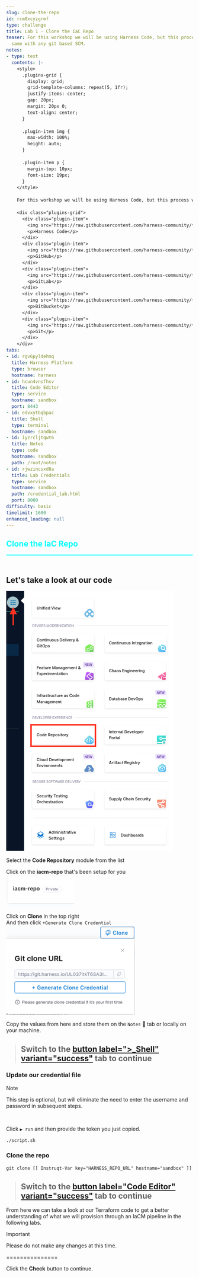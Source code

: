 ```yaml
---
slug: clone-the-repo
id: rcm8xcyzgrmf
type: challenge
title: Lab 1 - Clone the IaC Repo
teaser: For this workshop we will be using Harness Code, but this process works the
  same with any git based SCM.
notes:
- type: text
  contents: |-
    <style>
      .plugins-grid {
        display: grid;
        grid-template-columns: repeat(5, 1fr);
        justify-items: center;
        gap: 20px;
        margin: 20px 0;
        text-align: center;
      }

      .plugin-item img {
        max-width: 100%;
        height: auto;
      }

      .plugin-item p {
        margin-top: 10px;
        font-size: 19px;
      }
    </style>

    For this workshop we will be using Harness Code, but this process works the same with any git based SCM.

    <div class="plugins-grid">
      <div class="plugin-item">
        <img src="https://raw.githubusercontent.com/harness-community/field-workshops/harness-se/assets/modules/svg/code.svg" alt="Harness Code" width="150">
        <p>Harness Code</p>
      </div>
      <div class="plugin-item">
        <img src="https://raw.githubusercontent.com/harness-community/field-workshops/harness-se/assets/logos/svg/github.svg" alt="GitHub" width="150">
        <p>GitHub</p>
      </div>
      <div class="plugin-item">
        <img src="https://raw.githubusercontent.com/harness-community/field-workshops/harness-se/assets/logos/svg/gitlab.svg" alt="GitLab" width="150">
        <p>GitLab</p>
      </div>
      <div class="plugin-item">
        <img src="https://raw.githubusercontent.com/harness-community/field-workshops/harness-se/assets/logos/svg/bitbucket.svg" alt="BitBucket" width="150">
        <p>BitBucket</p>
      </div>
      <div class="plugin-item">
        <img src="https://raw.githubusercontent.com/harness-community/field-workshops/harness-se/assets/logos/svg/git_scm.svg" alt="Git" width="150">
        <p>Git</p>
      </div>
    </div>
tabs:
- id: rgv6pyldehmq
  title: Harness Platform
  type: browser
  hostname: harness
- id: hcun4vnsfhsv
  title: Code Editor
  type: service
  hostname: sandbox
  port: 8443
- id: edvxytbqbpac
  title: Shell
  type: terminal
  hostname: sandbox
- id: iyzrcljtqwt6
  title: Notes
  type: code
  hostname: sandbox
  path: /root/notes
- id: rjwzincsxd8a
  title: Lab Credentials
  type: service
  hostname: sandbox
  path: /credential_tab.html
  port: 8000
difficulty: basic
timelimit: 1600
enhanced_loading: null
---
```


<style type="text/css" rel="stylesheet">
hr.cyan { background-color: cyan; color: cyan; height: 2px; margin-bottom: -10px; }
h2.cyan { color: cyan; }
</style><h2 class="cyan">Clone the IaC Repo</h2>
<hr class="cyan">
<br><br>

## Let's take a look at our code
![](https://raw.githubusercontent.com/harness-community/field-workshops/harness-se/assets/images/module_code.png)

Select the **Code Repository** module from the list <br>

Click on the **iacm-repo** that's been setup for you <br>
![](https://raw.githubusercontent.com/harness-community/field-workshops/harness-se/se-workshop-iacm/assets/images/iacm_code_repo.png)

Click on **Clone** in the top right <br>
And then click `+Generate Clone Credential` <br>
![](https://raw.githubusercontent.com/harness-community/field-workshops/harness-se/assets/images/unscripted/code_clone.png)

Copy the values from here and store them on the `Notes` 📝 tab or locally on your machine.

> ## Switch to the [button label=">_Shell" variant="success"](tab-2) tab to continue

### Update our credential file
> [!NOTE]
> This step is optional, but will eliminate the need to enter the username and password in subsequent steps.

<br>

Click `▶️ run` and then provide the token you just copied.
```bash,run
./script.sh
```

### Clone the repo
```bash,run
git clone [[ Instruqt-Var key="HARNESS_REPO_URL" hostname="sandbox" ]]
```

> ## Switch to the [button label="Code Editor" variant="success"](tab-1) tab to continue
From here we can take a look at our Terraform code to get a better understanding of what we will provision through an IaCM pipeline in the following labs.

> [!IMPORTANT]
> Please do not make any changes at this time.

===============

Click the **Check** button to continue.
